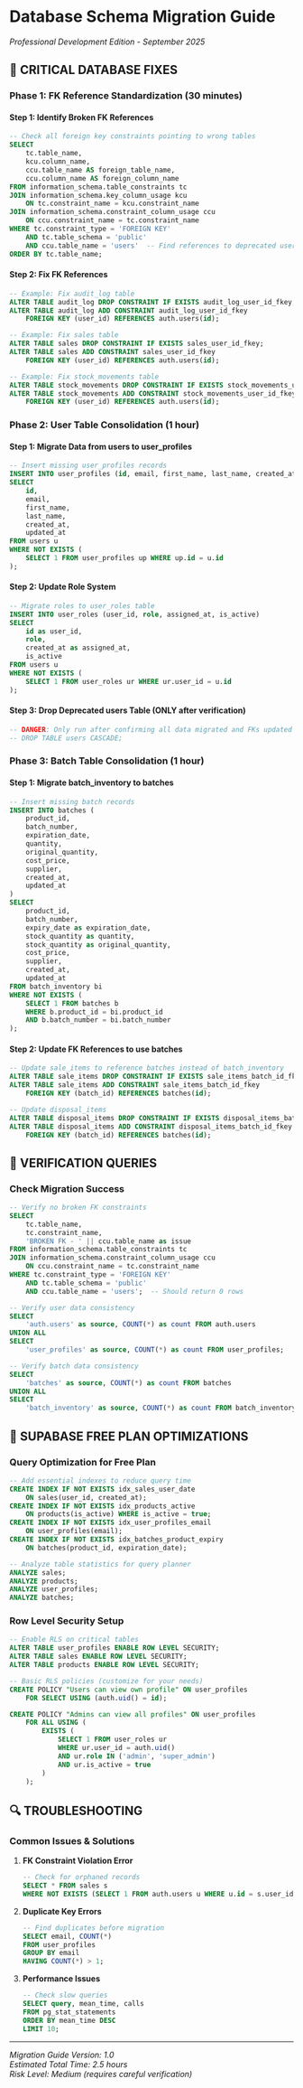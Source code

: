 # Database Schema Migration Guide

_Professional Development Edition - September 2025_

## 🚨 CRITICAL DATABASE FIXES

### **Phase 1: FK Reference Standardization** (30 minutes)

#### **Step 1: Identify Broken FK References**

```sql
-- Check all foreign key constraints pointing to wrong tables
SELECT
    tc.table_name,
    kcu.column_name,
    ccu.table_name AS foreign_table_name,
    ccu.column_name AS foreign_column_name
FROM information_schema.table_constraints tc
JOIN information_schema.key_column_usage kcu
    ON tc.constraint_name = kcu.constraint_name
JOIN information_schema.constraint_column_usage ccu
    ON ccu.constraint_name = tc.constraint_name
WHERE tc.constraint_type = 'FOREIGN KEY'
    AND tc.table_schema = 'public'
    AND ccu.table_name = 'users'  -- Find references to deprecated users table
ORDER BY tc.table_name;
```

#### **Step 2: Fix FK References**

```sql
-- Example: Fix audit_log table
ALTER TABLE audit_log DROP CONSTRAINT IF EXISTS audit_log_user_id_fkey;
ALTER TABLE audit_log ADD CONSTRAINT audit_log_user_id_fkey
    FOREIGN KEY (user_id) REFERENCES auth.users(id);

-- Example: Fix sales table
ALTER TABLE sales DROP CONSTRAINT IF EXISTS sales_user_id_fkey;
ALTER TABLE sales ADD CONSTRAINT sales_user_id_fkey
    FOREIGN KEY (user_id) REFERENCES auth.users(id);

-- Example: Fix stock_movements table
ALTER TABLE stock_movements DROP CONSTRAINT IF EXISTS stock_movements_user_id_fkey;
ALTER TABLE stock_movements ADD CONSTRAINT stock_movements_user_id_fkey
    FOREIGN KEY (user_id) REFERENCES auth.users(id);
```

### **Phase 2: User Table Consolidation** (1 hour)

#### **Step 1: Migrate Data from users to user_profiles**

```sql
-- Insert missing user_profiles records
INSERT INTO user_profiles (id, email, first_name, last_name, created_at, updated_at)
SELECT
    id,
    email,
    first_name,
    last_name,
    created_at,
    updated_at
FROM users u
WHERE NOT EXISTS (
    SELECT 1 FROM user_profiles up WHERE up.id = u.id
);
```

#### **Step 2: Update Role System**

```sql
-- Migrate roles to user_roles table
INSERT INTO user_roles (user_id, role, assigned_at, is_active)
SELECT
    id as user_id,
    role,
    created_at as assigned_at,
    is_active
FROM users u
WHERE NOT EXISTS (
    SELECT 1 FROM user_roles ur WHERE ur.user_id = u.id
);
```

#### **Step 3: Drop Deprecated users Table** (ONLY after verification)

```sql
-- DANGER: Only run after confirming all data migrated and FKs updated
-- DROP TABLE users CASCADE;
```

### **Phase 3: Batch Table Consolidation** (1 hour)

#### **Step 1: Migrate batch_inventory to batches**

```sql
-- Insert missing batch records
INSERT INTO batches (
    product_id,
    batch_number,
    expiration_date,
    quantity,
    original_quantity,
    cost_price,
    supplier,
    created_at,
    updated_at
)
SELECT
    product_id,
    batch_number,
    expiry_date as expiration_date,
    stock_quantity as quantity,
    stock_quantity as original_quantity,
    cost_price,
    supplier,
    created_at,
    updated_at
FROM batch_inventory bi
WHERE NOT EXISTS (
    SELECT 1 FROM batches b
    WHERE b.product_id = bi.product_id
    AND b.batch_number = bi.batch_number
);
```

#### **Step 2: Update FK References to use batches**

```sql
-- Update sale_items to reference batches instead of batch_inventory
ALTER TABLE sale_items DROP CONSTRAINT IF EXISTS sale_items_batch_id_fkey;
ALTER TABLE sale_items ADD CONSTRAINT sale_items_batch_id_fkey
    FOREIGN KEY (batch_id) REFERENCES batches(id);

-- Update disposal_items
ALTER TABLE disposal_items DROP CONSTRAINT IF EXISTS disposal_items_batch_id_fkey;
ALTER TABLE disposal_items ADD CONSTRAINT disposal_items_batch_id_fkey
    FOREIGN KEY (batch_id) REFERENCES batches(id);
```

## 🎯 **VERIFICATION QUERIES**

### **Check Migration Success**

```sql
-- Verify no broken FK constraints
SELECT
    tc.table_name,
    tc.constraint_name,
    'BROKEN FK - ' || ccu.table_name as issue
FROM information_schema.table_constraints tc
JOIN information_schema.constraint_column_usage ccu
    ON ccu.constraint_name = tc.constraint_name
WHERE tc.constraint_type = 'FOREIGN KEY'
    AND tc.table_schema = 'public'
    AND ccu.table_name = 'users';  -- Should return 0 rows

-- Verify user data consistency
SELECT
    'auth.users' as source, COUNT(*) as count FROM auth.users
UNION ALL
SELECT
    'user_profiles' as source, COUNT(*) as count FROM user_profiles;

-- Verify batch data consistency
SELECT
    'batches' as source, COUNT(*) as count FROM batches
UNION ALL
SELECT
    'batch_inventory' as source, COUNT(*) as count FROM batch_inventory;
```

## 🚀 **SUPABASE FREE PLAN OPTIMIZATIONS**

### **Query Optimization for Free Plan**

```sql
-- Add essential indexes to reduce query time
CREATE INDEX IF NOT EXISTS idx_sales_user_date
    ON sales(user_id, created_at);
CREATE INDEX IF NOT EXISTS idx_products_active
    ON products(is_active) WHERE is_active = true;
CREATE INDEX IF NOT EXISTS idx_user_profiles_email
    ON user_profiles(email);
CREATE INDEX IF NOT EXISTS idx_batches_product_expiry
    ON batches(product_id, expiration_date);

-- Analyze table statistics for query planner
ANALYZE sales;
ANALYZE products;
ANALYZE user_profiles;
ANALYZE batches;
```

### **Row Level Security Setup**

```sql
-- Enable RLS on critical tables
ALTER TABLE user_profiles ENABLE ROW LEVEL SECURITY;
ALTER TABLE sales ENABLE ROW LEVEL SECURITY;
ALTER TABLE products ENABLE ROW LEVEL SECURITY;

-- Basic RLS policies (customize for your needs)
CREATE POLICY "Users can view own profile" ON user_profiles
    FOR SELECT USING (auth.uid() = id);

CREATE POLICY "Admins can view all profiles" ON user_profiles
    FOR ALL USING (
        EXISTS (
            SELECT 1 FROM user_roles ur
            WHERE ur.user_id = auth.uid()
            AND ur.role IN ('admin', 'super_admin')
            AND ur.is_active = true
        )
    );
```

## 🔍 **TROUBLESHOOTING**

### **Common Issues & Solutions**

1. **FK Constraint Violation Error**

   ```sql
   -- Check for orphaned records
   SELECT * FROM sales s
   WHERE NOT EXISTS (SELECT 1 FROM auth.users u WHERE u.id = s.user_id);
   ```

2. **Duplicate Key Errors**

   ```sql
   -- Find duplicates before migration
   SELECT email, COUNT(*)
   FROM user_profiles
   GROUP BY email
   HAVING COUNT(*) > 1;
   ```

3. **Performance Issues**
   ```sql
   -- Check slow queries
   SELECT query, mean_time, calls
   FROM pg_stat_statements
   ORDER BY mean_time DESC
   LIMIT 10;
   ```

---

_Migration Guide Version: 1.0_  
_Estimated Total Time: 2.5 hours_  
_Risk Level: Medium (requires careful verification)_
